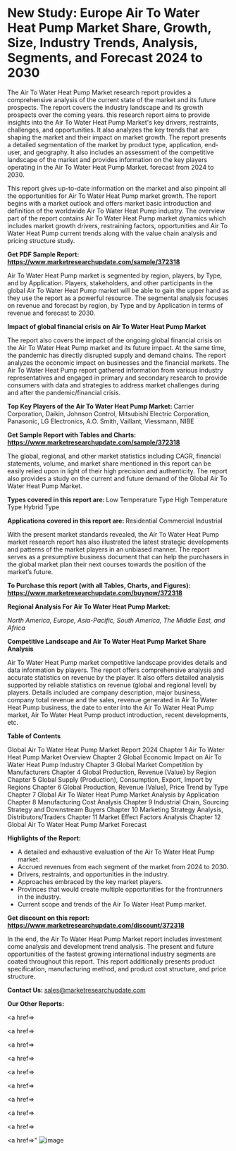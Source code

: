 # New Study: Europe Air To Water Heat Pump Market Share, Growth, Size, Industry Trends, Analysis, Segments, and Forecast 2024 to 2030

The Air To Water Heat Pump Market research report provides a comprehensive analysis of the current state of the market and its future prospects. The report covers the industry landscape and its growth prospects over the coming years. this research report aims to provide insights into the Air To Water Heat Pump Market's key drivers, restraints, challenges, and opportunities. It also analyzes the key trends that are shaping the market and their impact on market growth. The report presents a detailed segmentation of the market by product type, application, end-user, and geography. It also includes an assessment of the competitive landscape of the market and provides information on the key players operating in the Air To Water Heat Pump Market. forecast from 2024 to 2030.

This report gives up-to-date information on the market and also pinpoint all the opportunities for Air To Water Heat Pump market growth. The report begins with a market outlook and offers market basic introduction and definition of the worldwide Air To Water Heat Pump industry. The overview part of the report contains Air To Water Heat Pump market dynamics which includes market growth drivers, restraining factors, opportunities and Air To Water Heat Pump current trends along with the value chain analysis and pricing structure study.

<strong><b>Get PDF Sample Report: <a href=https://www.marketresearchupdate.com/sample/372318>https://www.marketresearchupdate.com/sample/372318</a></b></strong>

Air To Water Heat Pump market is segmented by region, players, by Type, and by Application. Players, stakeholders, and other participants in the global Air To Water Heat Pump market will be able to gain the upper hand as they use the report as a powerful resource. The segmental analysis focuses on revenue and forecast by region, by Type and by Application in terms of revenue and forecast to 2030.

<strong><b>Impact of global financial crisis on Air To Water Heat Pump Market</b></strong>

The report also covers the impact of the ongoing global financial crisis on the Air To Water Heat Pump market and its future impact. At the same time, the pandemic has directly disrupted supply and demand chains. The report analyzes the economic impact on businesses and the financial markets. The Air To Water Heat Pump report gathered information from various industry representatives and engaged in primary and secondary research to provide consumers with data and strategies to address market challenges during and after the pandemic/financial crisis.

<strong><b>Top Key Players of the Air To Water Heat Pump Market:
</b></strong>Carrier Corporation, Daikin, Johnson Control, Mitsubishi Electric Corporation, Panasonic, LG Electronics, A.O. Smith, Vaillant, Viessmann, NIBE<strong><b>
</b></strong>

<strong><b>Get Sample Report with Tables and Charts: <a href=https://www.marketresearchupdate.com/sample/372318>https://www.marketresearchupdate.com/sample/372318</a></b></strong>

The global, regional, and other market statistics including CAGR, financial statements, volume, and market share mentioned in this report can be easily relied upon in light of their high precision and authenticity. The report also provides a study on the current and future demand of the Global Air To Water Heat Pump Market.

<strong><b>Types covered in this report are:
</b></strong>Low Temperature Type
High Temperature Type
Hybrid Type<strong><b>
</b></strong>

<strong><b>Applications covered in this report are:
</b></strong>Residential
Commercial
Industrial<strong><b>
</b></strong>

With the present market standards revealed, the Air To Water Heat Pump market research report has also illustrated the latest strategic developments and patterns of the market players in an unbiased manner. The report serves as a presumptive business document that can help the purchasers in the global market plan their next courses towards the position of the market’s future.

<strong><b>To Purchase this report (with all Tables, Charts, and Figures): <a href=https://www.marketresearchupdate.com/buynow/372318>https://www.marketresearchupdate.com/buynow/372318</a></b></strong>

<strong><b>Regional Analysis For Air To Water Heat Pump Market:</b></strong>

<em><i>North America, Europe, Asia-Pacific, South America, The Middle East, and Africa</i></em>

<strong><b>Competitive Landscape and Air To Water Heat Pump Market Share Analysis</b></strong>

Air To Water Heat Pump market competitive landscape provides details and data information by players. The report offers comprehensive analysis and accurate statistics on revenue by the player. It also offers detailed analysis supported by reliable statistics on revenue (global and regional level) by players. Details included are company description, major business, company total revenue and the sales, revenue generated in Air To Water Heat Pump business, the date to enter into the Air To Water Heat Pump market, Air To Water Heat Pump product introduction, recent developments, etc.

<strong><b>Table of Contents</b></strong>

Global Air To Water Heat Pump Market Report 2024
Chapter 1 Air To Water Heat Pump Market Overview
Chapter 2 Global Economic Impact on Air To Water Heat Pump Industry
Chapter 3 Global Market Competition by Manufacturers
Chapter 4 Global Production, Revenue (Value) by Region
Chapter 5 Global Supply (Production), Consumption, Export, Import by Regions
Chapter 6 Global Production, Revenue (Value), Price Trend by Type
Chapter 7 Global Air To Water Heat Pump Market Analysis by Application
Chapter 8 Manufacturing Cost Analysis
Chapter 9 Industrial Chain, Sourcing Strategy and Downstream Buyers
Chapter 10 Marketing Strategy Analysis, Distributors/Traders
Chapter 11 Market Effect Factors Analysis
Chapter 12 Global Air To Water Heat Pump Market Forecast

<strong><b>Highlights of the Report:</b></strong>

- A detailed and exhaustive evaluation of the Air To Water Heat Pump market.
- Accrued revenues from each segment of the market from 2024 to 2030.
- Drivers, restraints, and opportunities in the industry.
- Approaches embraced by the key market players.
- Provinces that would create multiple opportunities for the frontrunners in the industry.
- Current scope and trends of the Air To Water Heat Pump market.

<strong><b>Get discount on this report: <a href=https://www.marketresearchupdate.com/discount/372318>https://www.marketresearchupdate.com/discount/372318</a></b></strong>

In the end, the Air To Water Heat Pump Market report includes investment come analysis and development trend analysis. The present and future opportunities of the fastest growing international industry segments are coated throughout this report. This report additionally presents product specification, manufacturing method, and product cost structure, and price structure.

<strong><b>Contact Us:
</b></strong>sales@marketresearchupdate.com

<strong>Our Other Reports:</strong>

<a href=></a>

<a href=></a>

<a href=></a>

<a href=></a>

<a href=></a>

<a href=></a>

<a href=></a>

<a href=></a>

<a href=></a>

<a href=></a>"
![image](https://github.com/Gayatrikarjule/Market-Analysis-360/assets/97346546/157dbbce-1841-4613-b88e-f6cf6722707d)
